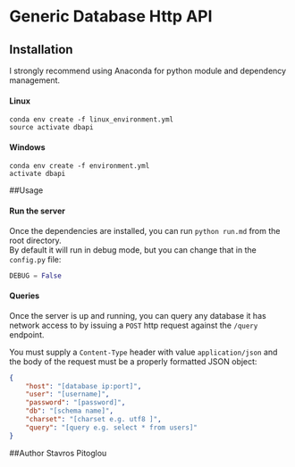 # Generic Database Http API


## Installation
I strongly recommend using Anaconda for python module and dependency management. 
#### Linux
```commandline
conda env create -f linux_environment.yml  
source activate dbapi
```
#### Windows
```commandline
conda env create -f environment.yml  
activate dbapi
```

##Usage
#### Run the server
Once the dependencies are installed, you can run `python run.md` from the root directory.  
By default it will run in debug mode, but you can change that in the `config.py` file:
```python
DEBUG = False
```
#### Queries
Once the server is up and running, you can query any database it has network access to 
by issuing a `POST` http request against the `/query` endpoint.

You must supply a `Content-Type` header with value `application/json` and the body of the request must be a properly formatted JSON object:
```json
{
	"host": "[database ip:port]",
	"user": "[username]",
	"password": "[password]",
	"db": "[schema name]",
	"charset": "[charset e.g. utf8 ]",
	"query": "[query e.g. select * from users]"
}
```

##Author
Stavros Pitoglou
